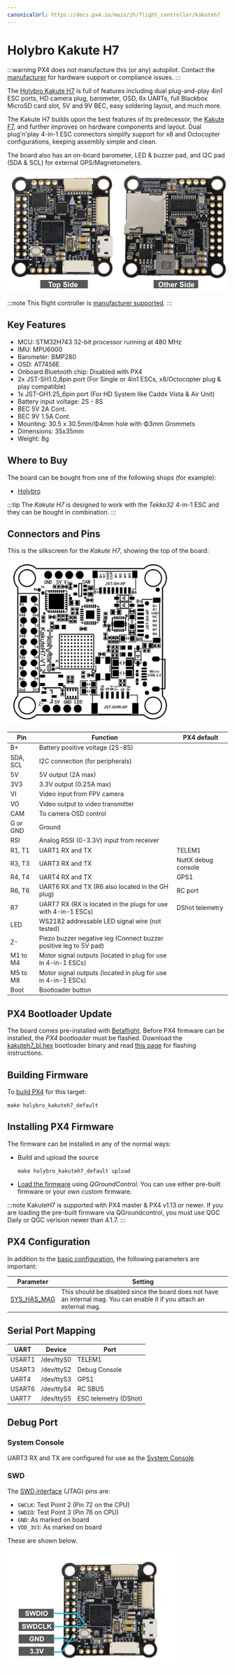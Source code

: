 ```yaml
---
canonicalUrl: https://docs.px4.io/main/zh/flight_controller/kakuteh7
---
```


# Holybro Kakute H7

:::warning PX4 does not manufacture this (or any) autopilot. Contact the [manufacturer](https://holybro.com/) for hardware support or compliance issues.
:::

The [Holybro Kakute H7](https://holybro.com/products/kakute-h7) is full of features including dual plug-and-play 4in1 ESC ports, HD camera plug, barometer, OSD, 6x UARTs, full Blackbox MicroSD card slot, 5V and 9V BEC, easy soldering layout, and much more.

The Kakute H7 builds upon the best features of its predecessor, the [Kakute F7](../flight_controller/kakutef7.md), and further improves on hardware components and layout. Dual plug'n'play 4-in-1 ESC connectors simplify support for x8 and Octocopter configurations, keeping assembly simple and clean.

The board also has an on-board barometer, LED & buzzer pad, and I2C pad (SDA & SCL) for external GPS/Magnetometers.

![Kakute h7](../../assets/flight_controller/kakuteh7/kakuteh7.png)

:::note
This flight controller is [manufacturer supported](../flight_controller/autopilot_manufacturer_supported.md).
:::

## Key Features

- MCU: STM32H743 32-bit processor running at 480 MHz
- IMU: MPU6000
- Barometer: BMP280
- OSD: AT7456E
- Onboard Bluetooth chip: Disabled with PX4
- 2x JST-SH1.0_8pin port (For Single or 4in1 ESCs, x8/Octocopter plug & play compatible)
- 1x JST-GH1.25_6pin port (For HD System like Caddx Vista & Air Unit)
- Battery input voltage: 2S - 8S
- BEC 5V 2A Cont.
- BEC 9V 1.5A Cont.
- Mounting: 30.5 x 30.5mm/Φ4mm hole with Φ3mm Grommets
- Dimensions: 35x35mm
- Weight: 8g

## Where to Buy

The board can be bought from one of the following shops (for example):

- [Holybro](https://holybro.com/products/kakute-h7)

:::tip
The _Kakute H7_ is designed to work with the _Tekko32_ 4-in-1 ESC and they can be bought in combination.
:::

## Connectors and Pins

This is the silkscreen for the _Kakute H7_, showing the top of the board:

<img src="../../assets/flight_controller/kakuteh7/kakuteh7_silk.png" width="380px" title="Kakute h7" />

| Pin      | Function                                                          | PX4 default         |
| -------- | ----------------------------------------------------------------- | ------------------- |
| B+       | Battery positive voltage (2S-8S)                                  |                     |
| SDA, SCL | I2C connection (for peripherals)                                  |                     |
| 5V       | 5V output (2A max)                                                |                     |
| 3V3      | 3.3V output (0.25A max)                                           |                     |
| VI       | Video input from FPV camera                                       |                     |
| VO       | Video output to video transmitter                                 |                     |
| CAM      | To camera OSD control                                             |                     |
| G or GND | Ground                                                            |                     |
| RSI      | Analog RSSI (0-3.3V) input from receiver                          |                     |
| R1, T1   | UART1 RX and TX                                                   | TELEM1              |
| R3, T3   | UART3 RX and TX                                                   | NuttX debug console |
| R4, T4   | UART4 RX and TX                                                   | GPS1                |
| R6, T6   | UART6 RX and TX (R6 also located in the GH plug)                  | RC port             |
| R7       | UART7 RX (RX is located in the plugs for use with 4-in-1 ESCs)    | DShot telemetry     |
| LED      | WS2182 addressable LED signal wire (not tested)                   |                     |
| Z-       | Piezo buzzer negative leg (Connect buzzer positive leg to 5V pad) |                     |
| M1 to M4 | Motor signal outputs (located in plug for use in 4-in-1 ESCs)     |                     |
| M5 to M8 | Motor signal outputs (located in plug for use in 4-in-1 ESCs)     |                     |
| Boot     | Bootloader button                                                 |                     |

<a id="bootloader"></a>

## PX4 Bootloader Update

The board comes pre-installed with [Betaflight](https://github.com/betaflight/betaflight/wiki). Before PX4 firmware can be installed, the _PX4 bootloader_ must be flashed. Download the [kakuteh7_bl.hex](https://github.com/PX4/PX4-user_guide/raw/v1.14/assets/flight_controller/kakuteh7/holybro_kakuteh7_bootloader.hex) bootloader binary and read [this page](../advanced_config/bootloader_update_from_betaflight.md) for flashing instructions.

## Building Firmware

To [build PX4](../dev_setup/building_px4.md) for this target:

```
make holybro_kakuteh7_default
```

## Installing PX4 Firmware

The firmware can be installed in any of the normal ways:

- Build and upload the source

  ```
  make holybro_kakuteh7_default upload
  ```

- [Load the firmware](../config/firmware.md) using _QGroundControl_. You can use either pre-built firmware or your own custom firmware.

:::note
KakuteH7 is supported with PX4 master & PX4 v1.13 or newer. If you are loading the pre-built firmware via QGroundcontrol, you must use QGC Daily or QGC verision newer than 4.1.7.
:::

## PX4 Configuration

In addition to the [basic configuration](../config/README.md), the following parameters are important:

| Parameter                                                              | Setting                                                                                                                 |
| ---------------------------------------------------------------------- | ----------------------------------------------------------------------------------------------------------------------- |
| [SYS_HAS_MAG](../advanced_config/parameter_reference.md#SYS_HAS_MAG) | This should be disabled since the board does not have an internal mag. You can enable it if you attach an external mag. |

## Serial Port Mapping

| UART   | Device     | Port                  |
| ------ | ---------- | --------------------- |
| USART1 | /dev/ttyS0 | TELEM1                |
| USART3 | /dev/ttyS2 | Debug Console         |
| UART4  | /dev/ttyS3 | GPS1                  |
| USART6 | /dev/ttyS4 | RC SBUS               |
| UART7  | /dev/ttyS5 | ESC telemetry (DShot) |

## Debug Port

### System Console

UART3 RX and TX are configured for use as the [System Console](../debug/system_console.md).

### SWD

The [SWD interface](../debug/swd_debug.md) (JTAG) pins are:

- `SWCLK`: Test Point 2 (Pin 72 on the CPU)
- `SWDIO`: Test Point 3 (Pin 76 on CPU)
- `GND`: As marked on board
- `VDD_3V3`: As marked on board

These are shown below.

![SWD Pins on Kakute H7 - CLK SWO](../../assets/flight_controller/kakuteh7/kakuteh7_debug_swd_port.jpg)
